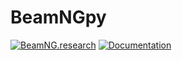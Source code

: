 # BeamNGpy

[![BeamNG.research](https://github.com/BeamNG/BeamNGpy/raw/newreadme/media/beamng.research.png)](https://beamng.gmbh/research/)
[![Documentation](https://github.com/BeamNG/BeamNGpy/raw/newreadme/media/documentation.png)](https://beamngpy.readthedocs.io/en/latest/)

